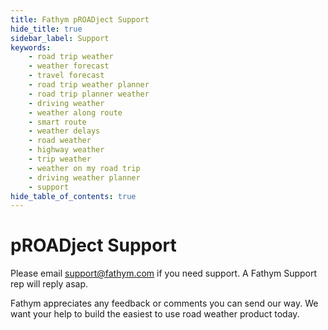 ```yaml
---
title: Fathym pROADject Support
hide_title: true
sidebar_label: Support
keywords:
    - road trip weather
    - weather forecast
    - travel forecast
    - road trip weather planner
    - road trip planner weather
    - driving weather
    - weather along route
    - smart route
    - weather delays
    - road weather
    - highway weather
    - trip weather
    - weather on my road trip
    - driving weather planner
    - support
hide_table_of_contents: true
---
```


# **pROADject Support**


Please email <a href="mailto:support@fathym.com">support@fathym.com</a> if you need support. A Fathym Support rep will reply asap.

Fathym appreciates any feedback or comments you can send our way. We want your help to build the easiest to use road weather product today. 